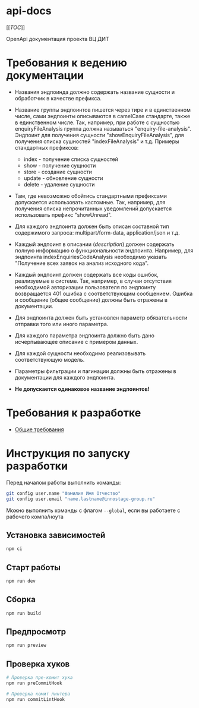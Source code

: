 # api-docs

[[_TOC_]]

OpenApi документация проекта ВЦ ДИТ

# Требования к ведению документации
- Названия эндпоинда должно содержать название сущности и обработчик в качестве префикса.
- Название группы эндпоинтов пишется через тире и в единственном числе, сами эндпоинты описываются в camelCase стандарте, также в единственном числе.
  Так, например, при работе с сущностью enquiryFileAnalysis группа должна называться "enquiry-file-analysis". Эндпоинт для получения сущности "showEnquiryFileAnalysis", для получения списка сушностей "indexFileAnalysis" и т.д.
  Примеры стандартных префиксов:
  - index - получение списка сущностей
  - show - получение сущности
  - store - создание сущности
  - update - обновление сущности
  - delete - удаление сущности

- Там, где невозможно обойтись стандартными префиксами допускается использовать кастомные. Так, например, для получения списка непрочитанных уведомлений допускается использовать префикс "showUnread".

- Для каждого эндпоинта должен быть описан составной тип содержимого запроса: multipart/form-data, application/json и т.д.

- Каждый эндпоинт в описании (*description*) должен содержать полную информацию о функциональности эндпоинта. Например, для эндпоинта indexEnquiriesCodeAnalysis необходимо указать "Получение всех заявок на анализ исходного кода".

- Каждый эндпоинт должен содержать все коды ошибок, реализуемые в системе. Так, например, в случаи отсутствия необходимой авторизации пользователя по эндпоинту возвращается 401 ошибка с соответствующим сообщением. Ошибка и сообщение (общее сообщение) должны быть отражены в документации.

- Для эндпоинта должен быть установлен параметр обязательности отправки того или иного параметра.

- Для каждого параметра эндпоинта должно быть дано исчерпывающее описание с примером данных.

- Для каждой сущности необходимо реализовывать соответствующую модель.

- Параметры фильтрации и пагинации должны быть отражены в документации для каждого эндпоинта.

- **Не допускается одинаковое название эндпоинтов!**
# Требования к разработке

- [Общие требования](https://gitlab.innostage-group.ru/dit-msk/docs/dev-docs/-/blob/master/common.md)

# Инструкция по запуску разработки

Перед началом работы выполнить команды:

```bash
git config user.name "Фамилия Имя Отчество"
git config user.email "name.lastname@innostage-group.ru"
```

Можно выполнить команды с флагом `--global`, если вы работаете с рабочего компа/ноута

## Установка зависимостей

```bash
npm ci
```

## Старт работы

```bash
npm run dev
```

## Сборка

```bash
npm run build
```

## Предпросмотр

```bash
npm run preview
```

## Проверка хуков

```bash
# Проверка пре-комит хука
npm run preCommitHook
```

```bash
# Проверка комит линтера
npm run commitLintHook
```
